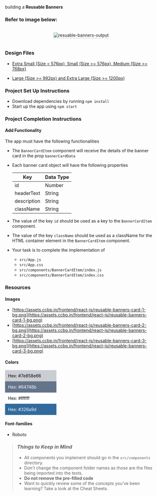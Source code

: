 building a **Reusable Banners**

### Refer to image below:

<br/>
<div style="text-align: center;">

<img src="https://assets.ccbp.in/frontend/content/react-js/resuable-banners-lg-output.png" alt="resuable-banners-output" style="max-width:70%;box-shadow:0 2.8px 2.2px rgba(0, 0, 0, 0.12)">

</div>

<br/>

### Design Files

- [Extra Small (Size < 576px), Small (Size >= 576px), Medium (Size >= 768px)](https://assets.ccbp.in/frontend/content/react-js/reusable-banners-sm-output.png)

- [Large (Size >= 992px) and Extra Large (Size >= 1200px)](https://assets.ccbp.in/frontend/content/react-js/resuable-banners-lg-output.png)

### Project Set Up Instructions

- Download dependencies by running `npm install`
- Start up the app using `npm start`

### Project Completion Instructions

#### Add Functionality

The app must have the following functionalities

- The `BannerCardItem` component will receive the details of the banner card in
  the prop `bannerCardData`
- Each banner card object will have the following properties

  | Key         | Data Type |
  | ----------- | --------- |
  | id          | Number    |
  | headerText  | String    |
  | description | String    |
  | className   | String    |

- The value of the key `id` should be used as a key to the `BannerCardItem`
  component.
- The value of the key `className` should be used as a className for the HTML
  container element in the `BannerCardItem` component.

- Your task is to complete the implementation of
  - `src/App.js`
  - `src/App.css`
  - `src/components/BannerCardItem/index.js`
  - `src/components/BannerCardItem/index.css`

### Resources

#### Images

- [https://assets.ccbp.in/frontend/react-js/reusable-banners-card-1-bg.png](https://assets.ccbp.in/frontend/react-js/reusable-banners-card-1-bg.png)
- [https://assets.ccbp.in/frontend/react-js/reusable-banners-card-2-bg.png](https://assets.ccbp.in/frontend/react-js/reusable-banners-card-2-bg.png)
- [https://assets.ccbp.in/frontend/react-js/reusable-banners-card-3-bg.png](https://assets.ccbp.in/frontend/react-js/reusable-banners-card-3-bg.png)

#### Colors

<div style="background-color: #7e858e66; width: 150px; padding: 10px; color: black">Hex: #7e858e66</div>
<div style="background-color: #64748b; width: 150px; padding: 10px; color: white">Hex: #64748b</div>
<div style="background-color: #ffffff; width: 150px; padding: 10px; color: black">Hex: #ffffff</div>
<div style="background-color: #326a9d; width: 150px; padding: 10px; color: white">Hex: #326a9d</div>

#### Font-families

- Roboto

> ### _Things to Keep in Mind_
>
> - All components you implement should go in the `src/components` directory.
> - Don't change the component folder names as those are the files being
>   imported into the tests.
> - **Do not remove the pre-filled code**
> - Want to quickly review some of the concepts you’ve been learning? Take a
>   look at the Cheat Sheets.
